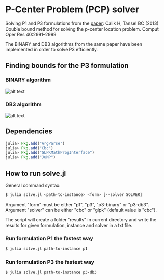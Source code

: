 # P-Center Problem (PCP) solver

Solving P1 and P3 formulations from the [paper](https://www.sciencedirect.com/science/article/pii/S0305054813001901):
Calik H, Tansel BC (2013) Double bound method for solving the p-center location problem. Comput Oper
Res 40:2991–2999

The BINARY and DB3 algorithms from the same paper have been implemented in order to solve P3 efficiently.

## Finding bounds for the P3 formulation

### BINARY algorithm

![alt text](https://raw.githubusercontent.com/AntoinePassemiers/P-Center-Problem/master/doc/report/imgs/binary_bounds.png)

### DB3 algorithm

![alt text](https://raw.githubusercontent.com/AntoinePassemiers/P-Center-Problem/master/doc/report/imgs/db3_bounds.png)


## Dependencies

```julia
julia> Pkg.add("ArgParse")
julia> Pkg.add("Cbc")
julia> Pkg.add("GLPKMathProgInterface")
julia> Pkg.add("JuMP")
```

## How to run solve.jl

General command syntax:

```sh
$ julia solve.jl <path-to-instance> <form> [--solver SOLVER]
```

Argument "form" must be either "p1", "p3", "p3-binary" or "p3-db3".
Argument "solver" can be either "cbc" or "glpk" (default value is "cbc").

The script will create a folder "results" in current directory
and write the results for given formulation, instance and solver
in a txt file.

### Run formulation P1 the fastest way

```sh
$ julia solve.jl path-to-instance p1
```

### Run formulation P3 the fastest way

```sh
$ julia solve.jl path-to-instance p3-db3
```